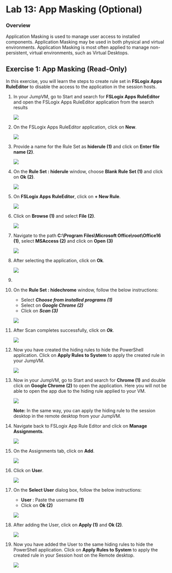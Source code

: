 # Lab 13: App Masking (Optional)


### Overview

Application Masking is used to manage user access to installed components. Application Masking may be used in both physical and virtual environments. Application Masking is most often applied to manage non-persistent, virtual environments, such as Virtual Desktops.

##  Exercise 1: App Masking (Read-Only)

In this exercise, you will learn the steps to create rule set in **FSLogix Apps RuleEditor** to disable the access to the application in the session hosts.


1. In your JumpVM,  go to Start and search for **FSLogix Apps RuleEditor** and open the FSLogix Apps RuleEditor application from the search results

    ![](../Azure-Virtual-Desktop-v3/media/selectRE.png)
    
2. On the FSLogix Apps RuleEditor application, click on **New**.

    ![](../Azure-Virtual-Desktop-v3/media/new.png)

3. Provide a name for the Rule Set as **hiderule (1)** and click on **Enter file name (2)**.

    ![](media-1/hiderule.png)

1. On the **Rule Set : hiderule** window, choose **Blank Rule Set (1)** and click on **Ok (2)**.

   ![](media-1/blankrule.png)
   
1. On **FSLogix Apps RuleEditor**, click on **+ New Rule**.

    ![](media-1/newrule.png)
    
1. Click on **Browse (1)** and select **File (2)**.

    ![](media-1/file.png)
    
1. Navigate to the path **C:\Program Files\Microsoft Office\root\Office16 (1)**, select **MSAccess (2)** and click on **Open (3)**

   ![](media-1/msaccess.png)
   
1. After selecting the application, click on **Ok**.

   ![](media-1/clickok.png)
   
1. 
4. On the **Rule Set : hidechrome** window, follow the below instructions:

    - Select ***Choose from installed programs (1)***
    - Select on ***Google Chrome (2)***
    -  Click on ***Scan (3)***

      ![](media-1/scan.png)


5. After Scan completes successfully, click on ***Ok***.

     ![](media-1/clickok.png)
    
     
6. Now you have created the hiding rules to hide the PowerShell application. Click on **Apply Rules to System** to apply the created rule in your JumpVM.

     ![](media-1/applyrule.png)
     
7. Now in your JumpVM,  go to Start and search for **Chrome (1)** and double click on **Google Chrome (2)** to open the application. Here you will not be able to open the app due to the hiding rule applied to your VM. 

     ![](media-1/googlechrome.png)
     
    **Note:** In the same way, you can apply the hiding rule to the session desktop in the remote desktop from your JumpVM.
    
8. Navigate back to FSLogix App Rule Editor and click on **Manage Assignments**.

    ![](media-1/manageassig.png)
    
9. On the Assignments tab, click on **Add**.

    ![](../Azure-Virtual-Desktop-v3/media/add.png)
    
10. Click on **User**.

    ![](../Azure-Virtual-Desktop-v3/media/user.png)
    
11. On the **Select User** dialog box, follow the below instructions:

    - **User** : Paste the username  **<inject key="Avd User 01" /> (1)**
    - Click on **Ok (2)**

    ![](../Azure-Virtual-Desktop-v3/media/adduser.png)
    
12. After adding the User, click on **Apply (1)** and **Ok (2)**.

    ![](../Azure-Virtual-Desktop-v3/media/applyandadd.png)
    
13. Now you have added the User to the same hiding rules to hide the PowerShell application. Click on **Apply Rules to System** to apply the created rule in your Session host on the Remote desktop.

     ![](media-1/applyrule.png)
     
